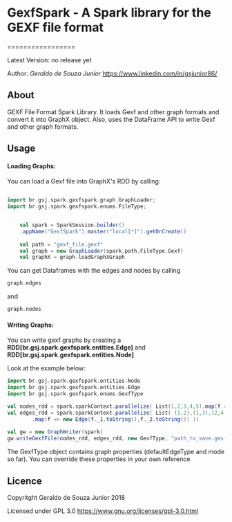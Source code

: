 # GexfSpark - A Spark library for the GEXF file format

=================

Latest Version: no release yet

Author: *Geraldo de Souza Junior*
https://www.linkedin.com/in/gsjunior86/


About
------------------
GEXF File Format Spark Library. It loads Gexf and other graph formats and convert it into GraphX object.
Also, uses the DataFrame API to write Gexf and other graph formats.

Usage
------------------
#### Loading Graphs:
You can load a Gexf file into GraphX's RDD by calling:

```scala

import br.gsj.spark.gexfspark.graph.GraphLoader;
import br.gsj.spark.gexfspark.enums.FileType;


    val spark = SparkSession.builder()
    .appName("GexfSpark").master("local[*]").getOrCreate()
    
    val path = "gexf_file.gexf"
    val graph = new GraphLoader(spark,path,FileType.Gexf)
    val graphX = graph.loadGraphXGraph
```

You can get Dataframes with the edges and nodes by calling
```scala 
graph.edges
```
and 
```scala
graph.nodes
```

#### Writing Graphs:
You can write gexf graphs by creating a **RDD[br.gsj.spark.gexfspark.entities.Edge]** and **RDD[br.gsj.spark.gexfspark.entities.Node]**

Look at the example below:
```scala
import br.gsj.spark.gexfspark.entities.Node
import br.gsj.spark.gexfspark.entities.Edge
import br.gsj.spark.gexfspark.enums.GexfType

val nodes_rdd = spark.sparkContext.parallelize( List(1,2,3,4,5).map(f => new Node(f.toString())))
val edges_rdd = spark.sparkContext.parallelize( List( (1,2),(1,3),(2,4),(2,5),(4,5),(3,5))
        .map(f => new Edge(f._1.toString(),f._2.toString()) ))
    
val gw = new GraphWriter(spark)
gw.writeGexfFile(nodes_rdd, edges_rdd, new GexfType, "path_to_save.gexf")
```

The GexfType object contains graph properties (defaultEdgeType and mode so far). You can override these properties in your own reference 

Licence
------------------
Copyritght Geraldo de Souza Junior 2018

Licensed under GPL 3.0
https://www.gnu.org/licenses/gpl-3.0.html
